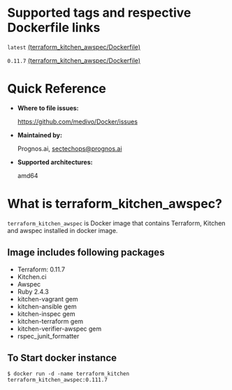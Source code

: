 # Supported tags and respective Dockerfile links

`latest` [(terraform_kitchen_awspec/Dockerfile)](https://github.com/medivo/Docker/blob/master/terraform_kitchen_awspec/Dockerfile)

`0.11.7` [(terraform_kitchen_awspec/Dockerfile)](https://github.com/medivo/Docker/blob/terraform_0.11.7/terraform_kitchen_awspec/Dockerfile)

# Quick Reference
- **Where to file issues:**

    https://github.com/medivo/Docker/issues
    
- **Maintained by:**

    Prognos.ai, sectechops@prognos.ai

- **Supported architectures:**

    amd64

# What is terraform_kitchen_awspec?

`terraform_kitchen_awspec` is Docker image that contains Terraform, Kitchen and awspec installed in docker image.

## Image includes following packages

- Terraform: 0.11.7
- Kitchen.ci
- Awspec
- Ruby 2.4.3
- kitchen-vagrant gem
- kitchen-ansible gem
- kitchen-inspec gem
- kitchen-terraform gem
- kitchen-verifier-awspec gem
- rspec_junit_formatter

## To Start docker instance

```
$ docker run -d -name terraform_kitchen terraform_kitchen_awspec:0.111.7
```
